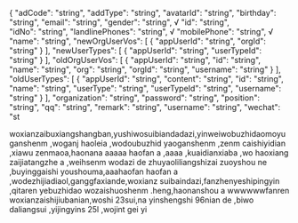 {
  "adCode": "string",
  "addType": "string",
  "avatarId": "string",
  "birthday": "string",
  "email": "string",
  "gender": "string",
 √ "id": "string",     
  "idNo": "string",
  "landlinePhones": "string",
 √ "mobilePhone": "string",
√  "name": "string",
  "newOrgUserVos": [
    {
      "appUserId": "string",
      "orgId": "string"
    }
  ],
  "newUserTypes": [
    {
      "appUserId": "string",
      "userTypeId": "string"
    }
  ],
  "oldOrgUserVos": [
    {
      "appUserId": "string",
      "id": "string",
      "name": "string",
      "org": "string",
      "orgId": "string",
      "username": "string"
    }
  ],
  "oldUserTypes": [
    {
      "appUserId": "string",
      "content": "string",
      "id": "string",
      "name": "string",
      "userType": "string",
      "userTypeId": "string",
      "username": "string"
    }
  ],
  "organization": "string",
  "password": "string",
  "position": "string",
  "qq": "string",
  "remark": "string",
  "username": "string",
  "wechat": "st

woxianzaibuxiangshangban,yushiwosuibiandadazi,yinweiwobuzhidaomoyu ganshenm ,woganj haoleia  ,wodoubuzhid yaoganshenm ,zenm caishiyidian ,xiawu zenmaoa,haonana  aaaaa haofan a ,aaaa ,kuaidianxiaba ,wo haoxiang zaijiatangzhe a ,weihsenm wodazi de zhuyaoliliangshizai zuoyshou ne ,buyinggaishi youshouma,aaahaofan haofan a ,wodezhijiadiaol,ganggfaxiande,woxianz suibaindazi,fanzhenyeshipingyin ,qitaren yebuzhidao wozaishuoshenm .heng,haonanshou a wwwwwwfanren   woxianzaishijiubanian,woshi 23sui,na yinshengshi 96nian de ,biwo daliangsui ,yijingyins 25l ,wojint gei yi